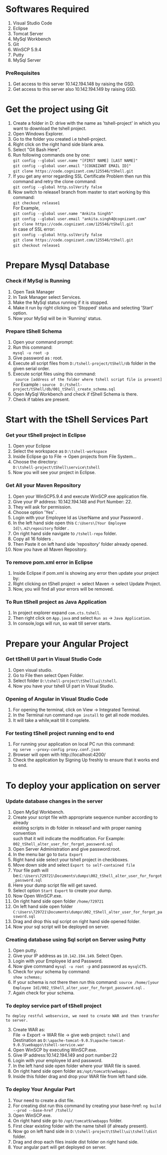 # Softwares Required  
1. Visual Studio Code
2. Eclipse
3. Tomcat Server
4. MySql Workbench
5. Git 
6. WinSCP 5.9.4
7. Putty
8. MySql Server

### PreRequisites  
  1. Get access to this server 10.142.194.148 by raising the GSD.
  2. Get access to this server also 10.142.194.149 by raising GSD.
# Get the project using Git
1. Create a folder in D: drive with the name as 'tshell-project' in which you want to download the tshell project.
2. Open Windows Explorer.
3. Go to the folder you created i.e tshell-project.
4. Right click on the right hand side blank area.
5. Select "Git Bash Here".
6. Run following commands one by one:  
`git config --global user.name "[FIRST NAME] [LAST NAME]"`     
`git config --global user.email "[COGNIZANT EMAIL ID]"`     
`git clone https://code.cognizant.com/125546/tShell.git`
7. If you get any error regarding SSL Certificate Problem then run this command and retry the clone command:  
  `git config --global http.sslVerify false` 
8. Now switch to release1 branch from master to start working by this command:  
`git checkout release1`  
For Example,  
`git config --global user.name "Ankita Singh5"`   
`git config --global user.email "ankita.singh4@cognizant.com"`    
`git clone https://code.cognizant.com/125546/tShell.git`   
In case of SSL error:   
`git config --global http.sslVerify false`  
`git clone https://code.cognizant.com/125546/tShell.git`  
`git checkout release1`

  
# Prepare Mysql Database
### Check if MySql is Running
1. Open Task Manager
2. In Task Manager select Services.
3. Make the MySql status running if it is stopped.
4. Make it run by right clicking on 'Stopped' status and selecting 'Start' option.
5. Now your MySql will be in 'Running' status.

### Prepare tShell Schema
1. Open your command prompt:
2. Run this command:  
   `mysql -u root -p`  
3. Give password as : root.
4. Execute all script files from `D:/tshell-project/tShell/db` folder in the given serial order. 
5. Execute script files using this command:  
  ` source [address of the folder where tshell script file is present]`  
   For Example : `source  D:/tshell-project/tShell/db/001_tShell_create_schema.sql`
6. Open MySql Workbench and check if tShell Schema is there.
7. Check if tables are present.

#  Start with the tShell Services Part
### Get your tShell project in Eclipse 
1. Open your Eclipse 
2. Select the workspace as `D:\tshell-workspace`
3. Inside Eclipse go to File -> Open projects from File System...
3. Choose the directory:  
   `D:\tshell-project\tShell\service\tshell`
4. Now you will see your project in Eclipse.

###  Get All your Maven Repository
1. Open your WinSCP5.9.4 and execute WinSCP.exe application file.
2. Give your IP address: 10.142.194.148 and Port Number: 22.
3. They will ask for permission.
4. Choose option 'Yes' .
5. Login with your Employee Id as UserName and your Password .
6. In the left hand side open this `C:\Users\[Your Employee Id]\.m2\repository` folder . 
7. On right hand side navigate to `/tshell-repo` folder.
8. Copy all 16 folders .
9. Then Paste it on left hand side 'repository' folder already opened.
10. Now you have all Maven Repository.

### To remove pom.xml error in Eclipse
1. Inside Eclipse if pom.xml is showing any error then update your project by:
2. Right clicking on tShell project -> select Maven -> select Update Project.
3. Now, you will find all your errors will be removed.

### To Run tShell project as Java Application
1. In project explorer expand `com.cts.tshell`.
2. Then right click on `App.java` and select `Run as` -> `Java Application`.
3. In console,logs will run, so wait till server starts.


# Prepare your Angular Project

### Get tShell UI part in Visual Studio Code 
1. Open visual studio.
2. Go to File then select Open Folder.
3. Select folder `D:\tshell-project\tShell\ui\tshell`.
4. Now you have your tshell UI part in Visual Studio.

### Opening of Angular in Visual Studio Code
1. For opening the terminal, click on View -> Integrated Terminal.
2. In the Terminal run command `npm install` to get all node modules.
3. It will take a while,wait till it complete.

### For testing tShell project running end to end
1. For running your application on local PC run this command:  
   `ng serve --proxy-config proxy.conf.json`
2. Browser will open with http://localhost:4200/
3. Check the application by Signing Up freshly to ensure that it works end to end.

# To deploy your application on server

### Update database changes in the server
1. Open MySql Workbench.
2. Create your script file with appropriate sequence number according to already  
   existing scripts in db folder in release1 and with proper naming convention    
   such that it will indicate the modification. For Example:   
   `002_tShell_alter_user_for_forgot_password.sql`
3. Open Server Administration and give password:root.
4. In the menu bar go to `Data Export`
5. Right hand side select your tshell project in checkboxes.
6. Move down side and select `Export to self-contained file`
7. Your file path will be:`C:\Users\729721\Documents\dumps\002_tShell_alter_user_for_forgot_password.sql`
8. Here your dump script file will get saved.
9. Select option `Start Export` to create your dump.
10. Now Open WinSCP.exe.
11. On right hand side open folder `/home/729721` 
12. On left hand side open folder `C:\Users\729721\Documents\dumps\002_tShell_alter_user_for_forgot_password.sql`
13. Drag and drop this sql script on right hand side opened folder.
14. Now your sql script will be deployed on server.

### Creating database using Sql script on Server using Putty
1. Open putty.
2. Give your IP address as `10.142.194.149`. Select Open.
2. Login with your Employee Id and Password.
3. Now give command `mysql -u root -p` and password as `mysqlCT5`.
4. Check for your schema by command:  
   `show schemas;`
5. If your schema is not there then run this command:
   `source /home/[your Employee Id]/002_tShell_alter_user_for_forgot_password.sql` .
6. Again check for your schema.

### To deploy service part of tShell project
    To deploy restful webservice, we need to create WAR and then transfer to server.
3. Create WAR as:   
   File -> Export -> WAR file -> give web project: `tshell` and   
   Destination as `D:\apache-tomcat-9.0.5\apache-tomcat-9.0.5\webapps\tshell-service.war`
4. Open WinSCP by executing WinSCP.exe.
5. Give IP address:10.142.194.149 and port number:22
6. Login with your employee Id and password.
7. In the left hand side open folder where your WAR file is saved.
8. On right hand side open folder as:`/opt/tomcat9/webapps` .
9. Inside this folder drag and drop your WAR file from left hand side.

### To deploy Your Angular Part
1. Your need to create a dist file.
2. For creating dist run this command by creating your base-href:
   `ng build --prod --base-href /tshell/` 
3. Open WinSCP.exe.
4. On right hand side go to `/opt/tomcat9/webapps` folder.
5. First clear existing folder with the name tshell (if already present).  
6. Now go on left hand side in `D:\tshell-project\tShell\ui\tshell\dist` folder.  
7. Drag and drop each files inside dist folder on right hand side.
8. Your angular part will get deployed on server. 


